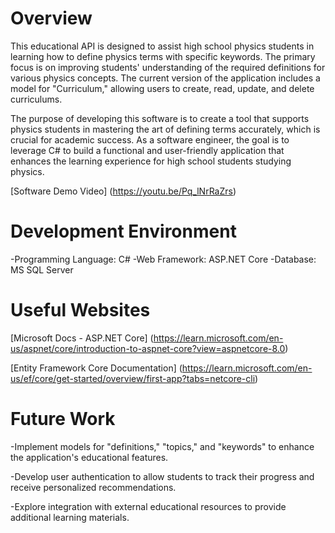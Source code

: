 # Overview

This educational API is designed to assist high school physics students in learning how to define physics terms with specific keywords. The primary focus is on improving students' understanding of the required definitions for various physics concepts. 
The current version of the application includes a model for "Curriculum," allowing users to create, read, update, and delete curriculums.

The purpose of developing this software is to create a tool that supports physics students in mastering the art of defining terms accurately, which is crucial for academic success. 
As a software engineer, the goal is to leverage C# to build a functional and user-friendly application that enhances the learning experience for high school students studying physics.


[Software Demo Video] (https://youtu.be/Pq_lNrRaZrs)

# Development Environment

-Programming Language: C# 
-Web Framework: ASP.NET Core 
-Database: MS SQL Server


# Useful Websites

[Microsoft Docs - ASP.NET Core] (https://learn.microsoft.com/en-us/aspnet/core/introduction-to-aspnet-core?view=aspnetcore-8.0)

[Entity Framework Core Documentation] (https://learn.microsoft.com/en-us/ef/core/get-started/overview/first-app?tabs=netcore-cli)

# Future Work

-Implement models for "definitions," "topics," and "keywords" to enhance the application's educational features.

-Develop user authentication to allow students to track their progress and receive personalized recommendations.

-Explore integration with external educational resources to provide additional learning materials.

